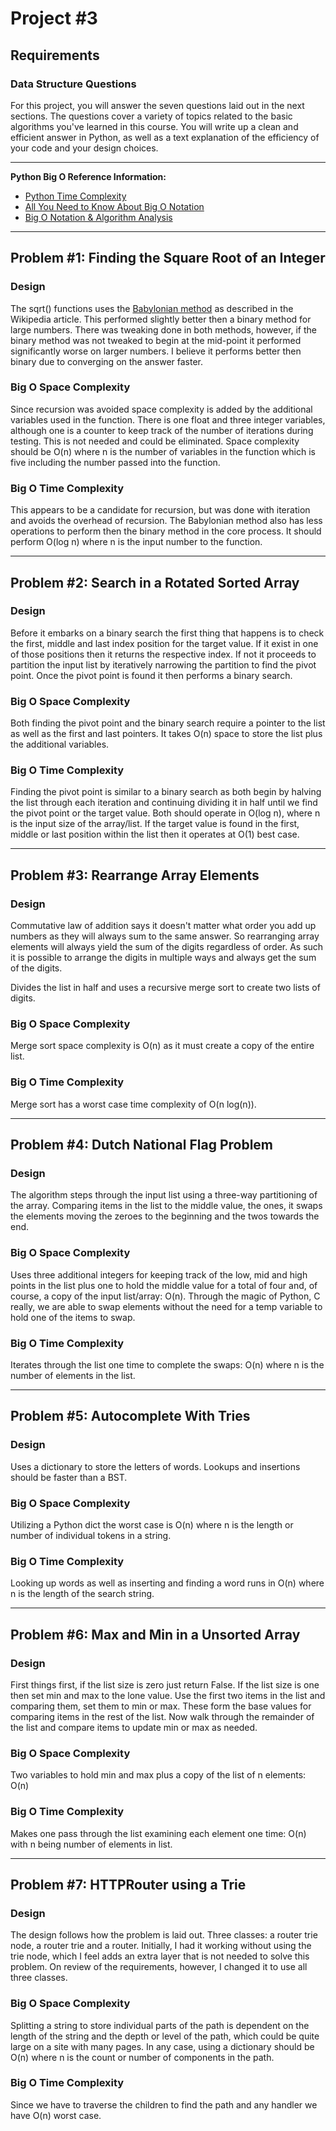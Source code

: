 # Project #3

## Requirements

### Data Structure Questions

For this project, you will answer the seven questions laid out in the next sections. The questions cover a variety of topics related to the basic algorithms you've learned in this course. You will write up a clean and efficient answer in Python, as well as a text explanation of the efficiency of your code and your design choices.


---

**Python Big O Reference Information:**

 - [Python Time Complexity](https://wiki.python.org/moin/TimeComplexity)
 - [All You Need to Know About Big O Notation](https://skerritt.blog/big-o/)
 - [Big O Notation & Algorithm Analysis](https://stackabuse.com/big-o-notation-and-algorithm-analysis-with-python-examples/)

---

## Problem #1: Finding the Square Root of an Integer

### Design
The sqrt() functions uses the [Babylonian method](https://en.wikipedia.org/wiki/Methods_of_computing_square_roots#Babylonian_method
) as described in the Wikipedia article. This performed slightly better then a binary method for large numbers. There was tweaking done in both methods, however, if the binary method was not tweaked to begin at the mid-point it performed significantly worse on larger numbers. I believe it performs better then binary due to converging on the answer faster.

### Big O Space Complexity
Since recursion was avoided space complexity is added by the additional variables used in the function. There is one float and three integer variables, although one is a counter to keep track of the number of iterations during testing. This is not needed and could be eliminated. Space complexity should be O(n) where n is the number of variables in the function which is five including the number passed into the function.

### Big O Time Complexity
This appears to be a candidate for recursion, but was done with iteration and avoids the overhead of recursion. The Babylonian method also has less operations to perform then the binary method in the core process. It should perform O(log n) where n is the input number to the function.

---
## Problem #2: Search in a Rotated Sorted Array

### Design
Before it embarks on a binary search the first thing that happens is to check the first, middle and last index position for the target value. If it exist in one of those positions then it returns the respective index. If not it proceeds to partition the input list by iteratively narrowing the partition to find the pivot point. Once the pivot point is found it then performs a binary search.

### Big O Space Complexity
Both finding the pivot point and the binary search require a pointer to the list as well as the first and last pointers. It takes O(n) space to store the list plus the additional variables.

### Big O Time Complexity
Finding the pivot point is similar to a binary search as both begin by halving the list through each iteration and continuing  dividing it in half until we find the pivot point or the target value. Both should operate in O(log n), where n is the input size of the array/list. If the target value is found in the first, middle or last position within the list then it operates at O(1) best case. 


---
## Problem #3: Rearrange Array Elements

### Design
Commutative law of addition says it doesn't matter what order you add up numbers as they will always sum to the same answer. So rearranging array elements will always yield the sum of the digits regardless of order. As such it is possible to arrange the digits in multiple ways and always get the sum of the digits.

Divides the list in half and uses a recursive merge sort to create two lists of digits. 

### Big O Space Complexity
Merge sort space complexity is O(n) as it must create a copy of the entire list.

### Big O Time Complexity
Merge sort has a worst case time complexity of O(n log(n)).

---
## Problem #4: Dutch National Flag Problem

### Design
The algorithm steps through the input list using a three-way partitioning of the array. Comparing items in the list to the middle value, the ones, it swaps the elements moving the zeroes to the beginning and the twos towards the end. 

### Big O Space Complexity
Uses three additional integers for keeping track of the low, mid and high points in the list plus one to hold the middle value for a total of four and, of course, a copy of the input list/array: O(n). Through the magic of Python, C really, we are able to swap elements without the need for a temp variable to hold one of the items to swap. 

### Big O Time Complexity
Iterates through the list one time to complete the swaps: O(n) where n is the number of elements in the list.

---
## Problem #5: Autocomplete With Tries

### Design
Uses a dictionary to store the letters of words. Lookups and insertions should be faster than a BST. 

### Big O Space Complexity
Utilizing a Python dict the worst case is O(n) where n is the length or number of individual tokens in a string. 


### Big O Time Complexity
Looking up words as well as inserting and finding a word runs in O(n) where n is the length of the search string.

---
## Problem #6: Max and Min in a Unsorted Array

### Design
First things first, if the list size is zero just return False. If the list size is one then set min and max to the lone value. Use the first two items in the list and comparing them, set them to min or max. These form the base values for comparing items in the rest of the list. Now walk through the remainder of the list and compare items to update min or max as needed.

### Big O Space Complexity
Two variables to hold min and max plus a copy of the list of n elements: O(n)

### Big O Time Complexity
Makes one pass through the list examining each element one time: O(n) with n being number of elements in list.

---
## Problem #7: HTTPRouter using a Trie

### Design
The design follows how the problem is laid out. Three classes: a router trie node, a router trie and a router. Initially, I had it working without using the trie node, which I feel adds an extra layer that is not needed to solve this problem. On review of the requirements, however, I changed it to use all three classes. 

### Big O Space Complexity
Splitting a string to store individual parts of the path is dependent on the length of the string and the depth or level of the path, which could be quite large on a site with many pages. In any case, using a dictionary should be O(n) where n is the count or number of components in the path.

### Big O Time Complexity
Since we have to traverse the children to find the path and any handler we have O(n) worst case.

